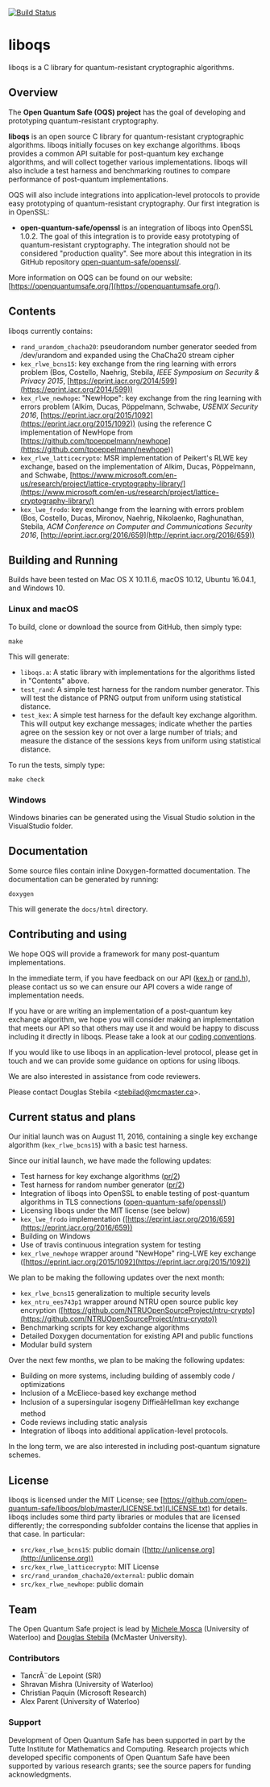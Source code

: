 [![Build Status](https://travis-ci.org/open-quantum-safe/liboqs.svg?branch=master)](https://travis-ci.org/open-quantum-safe/liboqs)

liboqs
======

liboqs is a C library for quantum-resistant cryptographic algorithms.

Overview
--------

The **Open Quantum Safe (OQS) project** has the goal of developing and prototyping quantum-resistant cryptography.

**liboqs** is an open source C library for quantum-resistant cryptographic algorithms.  liboqs initially focuses on key exchange algorithms.  liboqs provides a common API suitable for post-quantum key exchange algorithms, and will collect together various implementations.  liboqs will also include a test harness and benchmarking routines to compare performance of post-quantum implementations.

OQS will also include integrations into application-level protocols to provide easy prototyping of quantum-resistant cryptography.  Our first integration is in OpenSSL:

- **open-quantum-safe/openssl** is an integration of liboqs into OpenSSL 1.0.2.  The goal of this integration is to provide easy prototyping of quantum-resistant cryptography.  The integration should not be considered "production quality".  See more about this integration in its GitHub repository [open-quantum-safe/openssl/](https://github.com/open-quantum-safe/openssl/).

More information on OQS can be found on our website: [https://openquantumsafe.org/](https://openquantumsafe.org/).

Contents
--------

liboqs currently contains:

- `rand_urandom_chacha20`: pseudorandom number generator seeded from /dev/urandom and expanded using the ChaCha20 stream cipher
- `kex_rlwe_bcns15`: key exchange from the ring learning with errors problem (Bos, Costello, Naehrig, Stebila, *IEEE Symposium on Security & Privacy 2015*, [https://eprint.iacr.org/2014/599](https://eprint.iacr.org/2014/599))
- `kex_rlwe_newhope`: "NewHope": key exchange from the ring learning with errors problem (Alkim, Ducas, Pöppelmann, Schwabe, *USENIX Security 2016*, [https://eprint.iacr.org/2015/1092](https://eprint.iacr.org/2015/1092)) (using the reference C implementation of NewHope from [https://github.com/tpoeppelmann/newhope](https://github.com/tpoeppelmann/newhope))
- `kex_rlwe_latticecrypto`: MSR implementation of Peikert's RLWE key exchange, based on the implementation of Alkim, Ducas, Pöppelmann, and Schwabe, [https://www.microsoft.com/en-us/research/project/lattice-cryptography-library/](https://www.microsoft.com/en-us/research/project/lattice-cryptography-library/)
- `kex_lwe_frodo`: key exchange from the learning with errors problem (Bos, Costello, Ducas, Mironov, Naehrig, Nikolaenko, Raghunathan, Stebila, *ACM Conference on Computer and Communications Security 2016*, [http://eprint.iacr.org/2016/659](http://eprint.iacr.org/2016/659))

Building and Running
--------------------

Builds have been tested on Mac OS X 10.11.6, macOS 10.12, Ubuntu 16.04.1, and Windows 10.

### Linux and macOS

To build, clone or download the source from GitHub, then simply type:

	make

This will generate:

- `liboqs.a`: A static library with implementations for the algorithms listed in "Contents" above.
- `test_rand`: A simple test harness for the random number generator.  This will test the distance of PRNG output from uniform using statistical distance.
- `test_kex`: A simple test harness for the default key exchange algorithm.  This will output key exchange messages; indicate whether the parties agree on the session key or not over a large number of trials; and measure the distance of the sessions keys from uniform using statistical distance.

To run the tests, simply type:

	make check

### Windows

Windows binaries can be generated using the Visual Studio solution in the VisualStudio folder.

Documentation
-------------

Some source files contain inline Doxygen-formatted documentation.  The documentation can be generated by running:

	doxygen
	
This will generate the `docs/html` directory.

Contributing and using
----------------------

We hope OQS will provide a framework for many post-quantum implementations.

In the immediate term, if you have feedback on our API ([kex.h](https://github.com/open-quantum-safe/liboqs/blob/master/src/kex/kex.h) or [rand.h](https://github.com/open-quantum-safe/liboqs/blob/master/src/rand/rand.h)), please contact us so we can ensure our API covers a wide range of implementation needs.

If you have or are writing an implementation of a post-quantum key exchange algorithm, we hope you will consider making an implementation that meets our API so that others may use it and would be happy to discuss including it directly in liboqs.  Please take a look at our [coding conventions](https://github.com/open-quantum-safe/liboqs/wiki/Coding-conventions).

If you would like to use liboqs in an application-level protocol, please get in touch and we can provide some guidance on options for using liboqs.

We are also interested in assistance from code reviewers.

Please contact Douglas Stebila <[stebilad@mcmaster.ca](mailto:stebilad@mcmaster.ca)>.

Current status and plans
------------------------

Our initial launch was on August 11, 2016, containing a single key exchange algorithm (`kex_rlwe_bcns15`) with a basic test harness.  

Since our initial launch, we have made the following updates:

- Test harness for key exchange algorithms ([pr/2](https://github.com/open-quantum-safe/liboqs/pull/2))
- Test harness for random number generator ([pr/2](https://github.com/open-quantum-safe/liboqs/pull/2))
- Integration of liboqs into OpenSSL to enable testing of post-quantum algorithms in TLS connections ([open-quantum-safe/openssl/](https://github.com/open-quantum-safe/openssl/))
- Licensing liboqs under the MIT license (see below)
- `kex_lwe_frodo` implementation ([https://eprint.iacr.org/2016/659](https://eprint.iacr.org/2016/659))
- Building on Windows
- Use of travis continuous integration system for testing
- `kex_rlwe_newhope` wrapper around "NewHope" ring-LWE key exchange ([https://eprint.iacr.org/2015/1092](https://eprint.iacr.org/2015/1092))

We plan to be making the following updates over the next month:

- `kex_rlwe_bcns15` generalization to multiple security levels
- `kex_ntru_ees743p1` wrapper around NTRU open source public key encryption ([https://github.com/NTRUOpenSourceProject/ntru-crypto](https://github.com/NTRUOpenSourceProject/ntru-crypto))
- Benchmarking scripts for key exchange algorithms
- Detailed Doxygen documentation for existing API and public functions
- Modular build system

Over the next few months, we plan to be making the following updates:

- Building on more systems, including building of assembly code / optimizations
- Inclusion of a McEliece-based key exchange method
- Inclusion of a supersingular isogeny DiffieâHellman key exchange method
- Code reviews including static analysis
- Integration of liboqs into additional application-level protocols.

In the long term, we are also interested in including post-quantum signature schemes.

License
-------

liboqs is licensed under the MIT License; see [https://github.com/open-quantum-safe/liboqs/blob/master/LICENSE.txt](LICENSE.txt) for details.  liboqs includes some third party libraries or modules that are licensed differently; the corresponding subfolder contains the license that applies in that case.  In particular:

- `src/kex_rlwe_bcns15`: public domain ([http://unlicense.org](http://unlicense.org))
- `src/kex_rlwe_latticecrypto`: MIT License
- `src/rand_urandom_chacha20/external`: public domain
- `src/kex_rlwe_newhope`: public domain

Team
----

The Open Quantum Safe project is lead by [Michele Mosca](http://faculty.iqc.uwaterloo.ca/mmosca/) (University of Waterloo) and [Douglas Stebila](https://www.douglas.stebila.ca/research/) (McMaster University).

### Contributors

- TancrÃ¨de Lepoint (SRI)
- Shravan Mishra (University of Waterloo)
- Christian Paquin (Microsoft Research)
- Alex Parent (University of Waterloo)

### Support

Development of Open Quantum Safe has been supported in part by the Tutte Institute for Mathematics and Computing.  Research projects which developed specific components of Open Quantum Safe have been supported by various research grants; see the source papers for funding acknowledgments.

